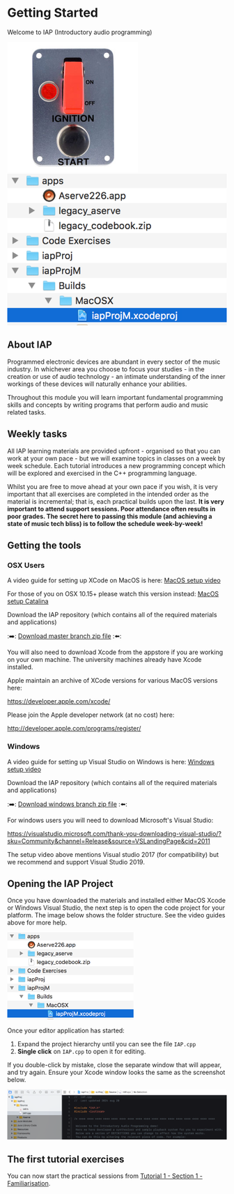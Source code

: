 # Getting Started

Welcome to IAP (Introductory audio programming)

<img src="images/start-ignition.jpeg" alt="ignition"></img><img src="images/filestruct.png" alt="file structure"></img>

## About IAP

Programmed electronic devices are abundant in every sector of the music industry. In whichever area you choose to focus your studies - in the creation or use of audio technology - an intimate understanding of the inner workings of these devices will naturally enhance your abilities. 

Throughout this module you will learn important fundamental programming skills and concepts by writing programs that perform audio and music related tasks. 

## Weekly tasks

All IAP learning materials are provided upfront - organised so that you can work at your own pace - but we will examine topics in classes on a week by week schedule. Each tutorial introduces a new programming concept which will be explored and exercised in the C++ programming language. 

Whilst you are free to move ahead at your own pace if you wish, it is very important that all exercises are completed in the intended order as the material is incremental; that is, each practical builds upon the last. **It is very important to attend support sessions. Poor attendance often results in poor grades. The secret here to passing this module (and achieving a state of music tech bliss) is to follow the schedule week-by-week!**

## Getting the tools

### OSX Users

A video guide for setting up XCode on MacOS is here: <a href="https://www.youtube.com/watch?v=OQFYdAl54XE">MacOS setup video</a>

For those of you on OSX 10.15+ please watch this version instead: <a href="https://www.youtube.com/watch?v=OQFYdAl54XE">MacOS setup Catalina</a>

Download the IAP repository (which contains all of the required materials and applications)

::arrow_right:: [Download master branch zip file](../../../archive/refs/heads/master.zip) ::arrow_left::

You will also need to download Xcode from the appstore if you are working on your own machine. The university machines already have Xcode installed.

Apple maintain an archive of XCode versions for various MacOS versions here:

https://developer.apple.com/xcode/

Please join the Apple developer network (at no cost) here: 

http://developer.apple.com/programs/register/

### Windows

A video guide for setting up Visual Studio on Windows is here: <a href="https://www.youtube.com/watch?v=_bTzXlonKeo">Windows setup video</a>

Download the IAP repository (which contains all of the required materials and applications)

::arrow_right:: [Download windows branch zip file](../../../archive/refs/heads/windows.zip) ::arrow_left::

For windows users you will need to download Microsoft's Visual Studio:

https://visualstudio.microsoft.com/thank-you-downloading-visual-studio/?sku=Community&channel=Release&source=VSLandingPage&cid=2011

The setup video above mentions Visual studio 2017 (for compatibility) but we recommend and support Visual Studio 2019.

## Opening the IAP Project

Once you have downloaded the materials and installed either MacOS Xcode or Windows Visual Studio, the next step is to open the code project for your platform. The image below shows the folder structure. See the video guides above for more help.

<img src="images/filestruct.png" height=200/>

Once your editor application has started:

1. Expand the project hierarchy until you can see the file `IAP.cpp`
2. **Single click** on `IAP.cpp` to open it for editing. 

If you double-click by mistake, close the separate window that will appear, and try again. Ensure your Xcode window looks the same as the screenshot below. 

<img src="images/xcode.png" />

## The first tutorial exercises

You can now start the practical sessions from [Tutorial 1 - Section 1 - Familiarisation](Part%201/1%20-%20Familiarisation.md).

